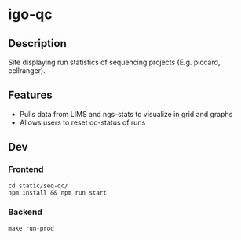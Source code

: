 # igo-qc

## Description
Site displaying run statistics of sequencing projects (E.g. piccard, cellranger). 

## Features
* Pulls data from LIMS and ngs-stats to visualize in grid and graphs
* Allows users to reset qc-status of runs

## Dev
### Frontend
```
cd static/seq-qc/
npm install && npm run start
```

### Backend
```
make run-prod
```